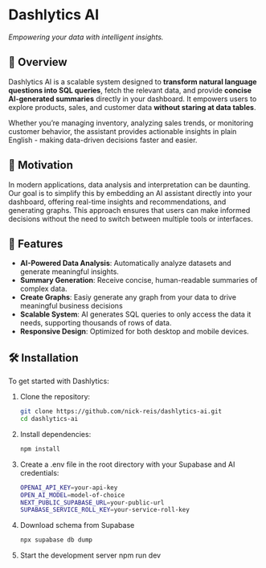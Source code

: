 # Dashlytics AI
  
*Empowering your data with intelligent insights.*

## 🚀 Overview

Dashlytics AI is a scalable system designed to **transform natural language questions into SQL queries**, fetch the relevant data, and provide **concise AI-generated summaries** directly in your dashboard. It empowers users to explore products, sales, and customer data **without staring at data tables**.

Whether you’re managing inventory, analyzing sales trends, or monitoring customer behavior, the assistant provides actionable insights in plain English - making data-driven decisions faster and easier.

## 🎯 Motivation

In modern applications, data analysis and interpretation can be daunting. Our goal is to simplify this by embedding an AI assistant directly into your dashboard, offering real-time insights and recommendations, and generating graphs. This approach ensures that users can make informed decisions without the need to switch between multiple tools or interfaces.

## 🔧 Features

- **AI-Powered Data Analysis**: Automatically analyze datasets and generate meaningful insights.  
- **Summary Generation**: Receive concise, human-readable summaries of complex data.
- **Create Graphs**: Easiy generate any graph from your data to drive meaningful business decisions
- **Scalable System**: AI generates SQL queries to only access the data it needs, supporting thousands of rows of data.  
- **Responsive Design**: Optimized for both desktop and mobile devices.



## 🛠️ Installation

To get started with Dashlytics:

1. Clone the repository:

   ```bash
   git clone https://github.com/nick-reis/dashlytics-ai.git
   cd dashlytics-ai

2. Install dependencies:
    ```bash
   npm install

3. Create a .env file in the root directory with your Supabase and AI credentials:
   ```bash
   OPENAI_API_KEY=your-api-key
   OPEN_AI_MODEL=model-of-choice
   NEXT_PUBLIC_SUPABASE_URL=your-public-url
   SUPABASE_SERVICE_ROLL_KEY=your-service-roll-key

4. Download schema from Supabase
    ```bash
   npx supabase db dump

5. Start the development server
   npm run dev


